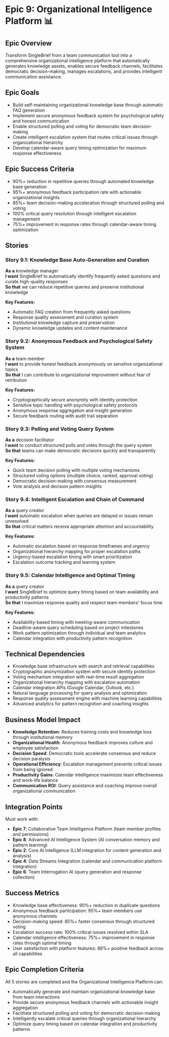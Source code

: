 # Epic 9: Organizational Intelligence Platform 📊

## Epic Overview
Transform SingleBrief from a team communication tool into a comprehensive organizational intelligence platform that automatically generates knowledge assets, enables secure feedback channels, facilitates democratic decision-making, manages escalations, and provides intelligent communication assistance.

## Epic Goals
- Build self-maintaining organizational knowledge base through automatic FAQ generation
- Implement secure anonymous feedback system for psychological safety and honest communication
- Enable structured polling and voting for democratic team decision-making
- Create intelligent escalation system that routes critical issues through organizational hierarchy
- Develop calendar-aware query timing optimization for maximum response effectiveness

## Epic Success Criteria
- 90%+ reduction in repetitive queries through automated knowledge base generation
- 95%+ anonymous feedback participation rate with actionable organizational insights
- 85%+ team decision-making acceleration through structured polling and voting
- 100% critical query resolution through intelligent escalation management
- 75%+ improvement in response rates through calendar-aware timing optimization

## Stories

### Story 9.1: Knowledge Base Auto-Generation and Curation
**As a** knowledge manager  
**I want** SingleBrief to automatically identify frequently asked questions and curate high-quality responses  
**So that** we can reduce repetitive queries and preserve institutional knowledge

**Key Features:**
- Automatic FAQ creation from frequently asked questions
- Response quality assessment and curation system
- Institutional knowledge capture and preservation
- Dynamic knowledge updates and content maintenance

### Story 9.2: Anonymous Feedback and Psychological Safety System
**As a** team member  
**I want** to provide honest feedback anonymously on sensitive organizational topics  
**So that** I can contribute to organizational improvement without fear of retribution

**Key Features:**
- Cryptographically secure anonymity with identity protection
- Sensitive topic handling with psychological safety protocols
- Anonymous response aggregation and insight generation
- Secure feedback routing with audit trail separation

### Story 9.3: Polling and Voting Query System
**As a** decision facilitator  
**I want** to conduct structured polls and votes through the query system  
**So that** teams can make democratic decisions quickly and transparently

**Key Features:**
- Quick team decision polling with multiple voting mechanisms
- Structured voting options (multiple choice, ranked, approval voting)
- Democratic decision-making with consensus measurement
- Vote analysis and decision pattern insights

### Story 9.4: Intelligent Escalation and Chain of Command
**As a** query creator  
**I want** automatic escalation when queries are delayed or issues remain unresolved  
**So that** critical matters receive appropriate attention and accountability

**Key Features:**
- Automatic escalation based on response timeframes and urgency
- Organizational hierarchy mapping for proper escalation paths
- Urgency-based escalation timing with smart prioritization
- Escalation outcome tracking and learning system

### Story 9.5: Calendar Intelligence and Optimal Timing
**As a** query creator  
**I want** SingleBrief to optimize query timing based on team availability and productivity patterns  
**So that** I maximize response quality and respect team members' focus time

**Key Features:**
- Availability-based timing with meeting-aware communication
- Deadline-aware query scheduling based on project milestones
- Work pattern optimization through individual and team analytics
- Calendar integration with productivity pattern recognition


## Technical Dependencies
- Knowledge base infrastructure with search and retrieval capabilities
- Cryptographic anonymization system with secure identity protection
- Voting mechanism integration with real-time result aggregation
- Organizational hierarchy mapping with escalation automation
- Calendar integration APIs (Google Calendar, Outlook, etc.)
- Natural language processing for query analysis and optimization
- Response quality assessment engine with machine learning capabilities
- Advanced analytics for pattern recognition and coaching insights

## Business Model Impact
- **Knowledge Retention**: Reduces training costs and knowledge loss through institutional memory
- **Organizational Health**: Anonymous feedback improves culture and employee satisfaction
- **Decision Speed**: Democratic tools accelerate consensus and reduce decision paralysis
- **Operational Efficiency**: Escalation management prevents critical issues from being ignored
- **Productivity Gains**: Calendar intelligence maximizes team effectiveness and work-life balance
- **Communication ROI**: Query assistance and coaching improve overall organizational communication

## Integration Points
Must work with:
- **Epic 7**: Collaborative Team Intelligence Platform (team member profiles and permissions)
- **Epic 8**: Advanced AI Intelligence System (AI conversation memory and pattern learning)
- **Epic 2**: Core AI Intelligence (LLM integration for content generation and analysis)
- **Epic 4**: Data Streams Integration (calendar and communication platform integration)
- **Epic 6**: Team Interrogation AI (query generation and response collection)

## Success Metrics
- Knowledge base effectiveness: 90%+ reduction in duplicate questions
- Anonymous feedback participation: 95%+ team members use anonymous channels
- Decision-making speed: 85%+ faster consensus through structured voting
- Escalation success rate: 100% critical issues resolved within SLA
- Calendar intelligence effectiveness: 75%+ improvement in response rates through optimal timing
- User satisfaction with platform features: 88%+ positive feedback across all capabilities

## Epic Completion Criteria
All 5 stories are completed and the Organizational Intelligence Platform can:
- Automatically generate and maintain organizational knowledge base from team interactions
- Provide secure anonymous feedback channels with actionable insight aggregation
- Facilitate structured polling and voting for democratic decision-making
- Intelligently escalate critical queries through organizational hierarchy
- Optimize query timing based on calendar integration and productivity patterns